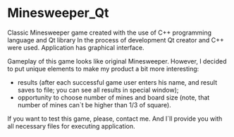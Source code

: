 # Minesweeper_Qt
Classic Minesweeper game created with the use of C++ programming language and Qt library
In the process of development Qt creator and C++ were used. Application has graphical interface.

Gameplay of this game looks like original Minesweeper. However, I decided to put unique elements to make my product a bit more interesting:
- results (after each successful game user enters his name, and result saves to file; you can see all results in special window);
- opportunity to choose number of mines and board size (note, that number of mines can`t be higher than 1/3 of square).

If you want to test this game, please, contact me. And I`ll provide you with all necessary files for executing application.
